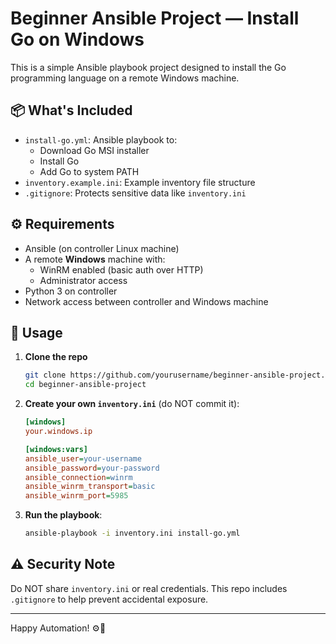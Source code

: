 # Beginner Ansible Project — Install Go on Windows

This is a simple Ansible playbook project designed to install the Go programming language on a remote Windows machine.

## 📦 What's Included

- `install-go.yml`: Ansible playbook to:
  - Download Go MSI installer
  - Install Go
  - Add Go to system PATH
- `inventory.example.ini`: Example inventory file structure
- `.gitignore`: Protects sensitive data like `inventory.ini`

## ⚙️ Requirements

- Ansible (on controller Linux machine)
- A remote **Windows** machine with:
  - WinRM enabled (basic auth over HTTP)
  - Administrator access
- Python 3 on controller
- Network access between controller and Windows machine

## 🚀 Usage

1. **Clone the repo**  
   ```bash
   git clone https://github.com/yourusername/beginner-ansible-project.git
   cd beginner-ansible-project
   ```

2. **Create your own `inventory.ini`** (do NOT commit it):
   ```ini
   [windows]
   your.windows.ip

   [windows:vars]
   ansible_user=your-username
   ansible_password=your-password
   ansible_connection=winrm
   ansible_winrm_transport=basic
   ansible_winrm_port=5985
   ```

3. **Run the playbook**:
   ```bash
   ansible-playbook -i inventory.ini install-go.yml
   ```

## ⚠️ Security Note

Do NOT share `inventory.ini` or real credentials. This repo includes `.gitignore` to help prevent accidental exposure.

---

Happy Automation! ⚙️🚀
